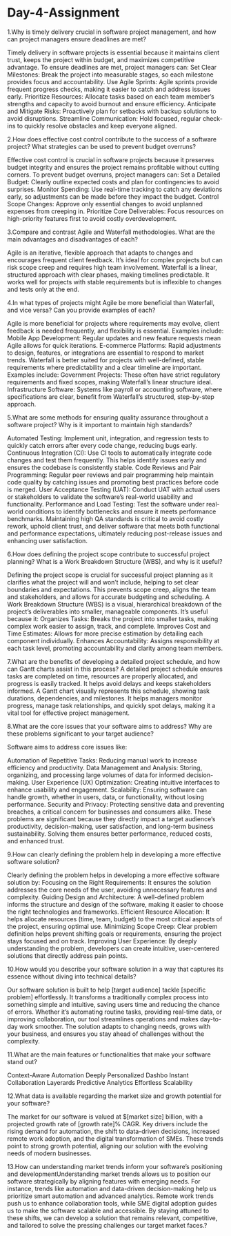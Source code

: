 # Day-4-Assignment
1.Why is timely delivery crucial in software project management, and how can project managers ensure deadlines are met?

Timely delivery in software projects is essential because it maintains client trust, keeps the project within budget, and maximizes competitive advantage. To ensure deadlines are met, project managers can:
Set Clear Milestones: Break the project into measurable stages, so each milestone provides focus and accountability.
Use Agile Sprints: Agile sprints provide frequent progress checks, making it easier to catch and address issues early.
Prioritize Resources: Allocate tasks based on each team member’s strengths and capacity to avoid burnout and ensure efficiency.
Anticipate and Mitigate Risks: Proactively plan for setbacks with backup solutions to avoid disruptions.
Streamline Communication: Hold focused, regular check-ins to quickly resolve obstacles and keep everyone aligned.

2.How does effective cost control contribute to the success of a software project? What strategies can be used to prevent budget overruns?

Effective cost control is crucial in software projects because it preserves budget integrity and ensures the project remains profitable without cutting corners. To prevent budget overruns, project managers can:
Set a Detailed Budget: Clearly outline expected costs and plan for contingencies to avoid surprises.
Monitor Spending: Use real-time tracking to catch any deviations early, so adjustments can be made before they impact the budget.
Control Scope Changes: Approve only essential changes to avoid unplanned expenses from creeping in.
Prioritize Core Deliverables: Focus resources on high-priority features first to avoid costly overdevelopment.

3.Compare and contrast Agile and Waterfall methodologies. What are the main advantages and disadvantages of each?

Agile is an iterative, flexible approach that adapts to changes and encourages frequent client feedback. It’s ideal for complex projects but can risk scope creep and requires high team involvement.
Waterfall is a linear, structured approach with clear phases, making timelines predictable. It works well for projects with stable requirements but is inflexible to changes and tests only at the end.

4.In what types of projects might Agile be more beneficial than Waterfall, and vice versa? Can you provide examples of each?

Agile is more beneficial for projects where requirements may evolve, client feedback is needed frequently, and flexibility is essential. Examples include:
Mobile App Development: Regular updates and new feature requests mean Agile allows for quick iterations.
E-commerce Platforms: Rapid adjustments to design, features, or integrations are essential to respond to market trends.
Waterfall is better suited for projects with well-defined, stable requirements where predictability and a clear timeline are important. Examples include:
Government Projects: These often have strict regulatory requirements and fixed scopes, making Waterfall’s linear structure ideal.
Infrastructure Software: Systems like payroll or accounting software, where specifications are clear, benefit from Waterfall’s structured, step-by-step approach.

5.What are some methods for ensuring quality assurance throughout a software project? Why is it important to maintain high standards?

Automated Testing: Implement unit, integration, and regression tests to quickly catch errors after every code change, reducing bugs early.
Continuous Integration (CI): Use CI tools to automatically integrate code changes and test them frequently. This helps identify issues early and ensures the codebase is consistently stable.
Code Reviews and Pair Programming: Regular peer reviews and pair programming help maintain code quality by catching issues and promoting best practices before code is merged.
User Acceptance Testing (UAT): Conduct UAT with actual users or stakeholders to validate the software’s real-world usability and functionality.
Performance and Load Testing: Test the software under real-world conditions to identify bottlenecks and ensure it meets performance benchmarks.
Maintaining high QA standards is critical to avoid costly rework, uphold client trust, and deliver software that meets both functional and performance expectations, ultimately reducing post-release issues and enhancing user satisfaction.

6.How does defining the project scope contribute to successful project planning? What is a Work Breakdown Structure (WBS), and why is it useful?

Defining the project scope is crucial for successful project planning as it clarifies what the project will and won’t include, helping to set clear boundaries and expectations. This prevents scope creep, aligns the team and stakeholders, and allows for accurate budgeting and scheduling.
A Work Breakdown Structure (WBS) is a visual, hierarchical breakdown of the project’s deliverables into smaller, manageable components. It’s useful because it:
Organizes Tasks: Breaks the project into smaller tasks, making complex work easier to assign, track, and complete.
Improves Cost and Time Estimates: Allows for more precise estimation by detailing each component individually.
Enhances Accountability: Assigns responsibility at each task level, promoting accountability and clarity among team members.

7.What are the benefits of developing a detailed project schedule, and how can Gantt charts assist in this process?
A detailed project schedule ensures tasks are completed on time, resources are properly allocated, and progress is easily tracked. It helps avoid delays and keeps stakeholders informed.
A Gantt chart visually represents this schedule, showing task durations, dependencies, and milestones. It helps managers monitor progress, manage task relationships, and quickly spot delays, making it a vital tool for effective project management.

8.What are the core issues that your software aims to address? Why are these problems significant to your target audience?

Software aims to address core issues like:

Automation of Repetitive Tasks: Reducing manual work to increase efficiency and productivity.
Data Management and Analysis: Storing, organizing, and processing large volumes of data for informed decision-making.
User Experience (UX) Optimization: Creating intuitive interfaces to enhance usability and engagement.
Scalability: Ensuring software can handle growth, whether in users, data, or functionality, without losing performance.
Security and Privacy: Protecting sensitive data and preventing breaches, a critical concern for businesses and consumers alike.
These problems are significant because they directly impact a target audience’s productivity, decision-making, user satisfaction, and long-term business sustainability. Solving them ensures better performance, reduced costs, and enhanced trust.

9.How can clearly defining the problem help in developing a more effective software solution?

Clearly defining the problem helps in developing a more effective software solution by:
Focusing on the Right Requirements: It ensures the solution addresses the core needs of the user, avoiding unnecessary features and complexity.
Guiding Design and Architecture: A well-defined problem informs the structure and design of the software, making it easier to choose the right technologies and frameworks.
Efficient Resource Allocation: It helps allocate resources (time, team, budget) to the most critical aspects of the project, ensuring optimal use.
Minimizing Scope Creep: Clear problem definition helps prevent shifting goals or requirements, ensuring the project stays focused and on track.
Improving User Experience: By deeply understanding the problem, developers can create intuitive, user-centered solutions that directly address pain points.

10.How would you describe your software solution in a way that captures its essence without diving into technical details?

Our software solution is built to help [target audience] tackle [specific problem] effortlessly. It transforms a traditionally complex process into something simple and intuitive, saving users time and reducing the chance of errors. Whether it’s automating routine tasks, providing real-time data, or improving collaboration, our tool streamlines operations and makes day-to-day work smoother. The solution adapts to changing needs, grows with your business, and ensures you stay ahead of challenges without the complexity.

11.What are the main features or functionalities that make your software stand out?

Context-Aware Automation
Deeply Personalized Dashbo
Instant Collaboration Layerards
Predictive Analytics
Effortless Scalability

12.What data is available regarding the market size and growth potential for your software?

The market for our software is valued at $[market size] billion, with a projected growth rate of [growth rate]% CAGR. Key drivers include the rising demand for automation, the shift to data-driven decisions, increased remote work adoption, and the digital transformation of SMEs. These trends point to strong growth potential, aligning our solution with the evolving needs of modern businesses.

13.How can understanding market trends inform your software’s positioning and developmentUnderstanding market trends allows us to position our software strategically by aligning features with emerging needs. For instance, trends like automation and data-driven decision-making help us prioritize smart automation and advanced analytics. Remote work trends push us to enhance collaboration tools, while SME digital adoption guides us to make the software scalable and accessible. By staying attuned to these shifts, we can develop a solution that remains relevant, competitive, and tailored to solve the pressing challenges our target market faces.?

